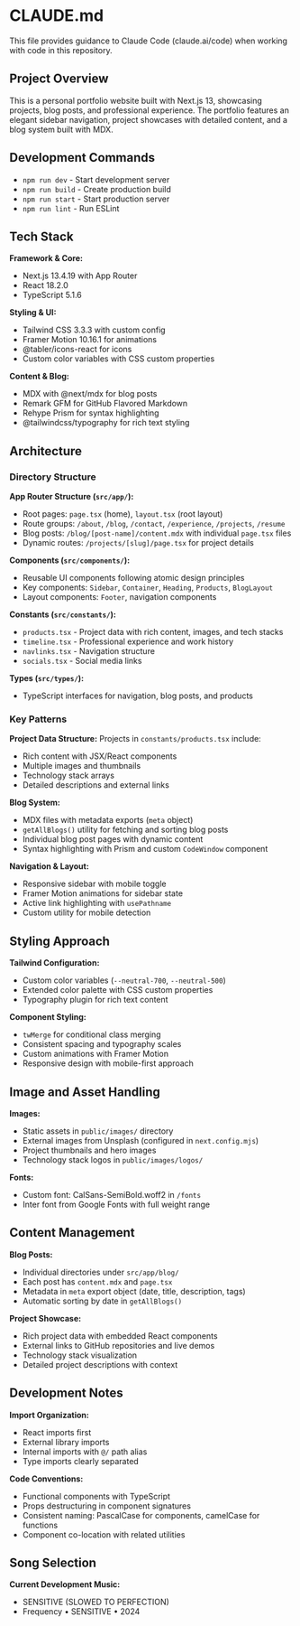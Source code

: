 # CLAUDE.md

This file provides guidance to Claude Code (claude.ai/code) when working with code in this repository.

## Project Overview

This is a personal portfolio website built with Next.js 13, showcasing projects, blog posts, and professional experience. The portfolio features an elegant sidebar navigation, project showcases with detailed content, and a blog system built with MDX.

## Development Commands

- `npm run dev` - Start development server
- `npm run build` - Create production build  
- `npm run start` - Start production server
- `npm run lint` - Run ESLint

## Tech Stack

**Framework & Core:**
- Next.js 13.4.19 with App Router
- React 18.2.0
- TypeScript 5.1.6

**Styling & UI:**
- Tailwind CSS 3.3.3 with custom config
- Framer Motion 10.16.1 for animations
- @tabler/icons-react for icons
- Custom color variables with CSS custom properties

**Content & Blog:**
- MDX with @next/mdx for blog posts
- Remark GFM for GitHub Flavored Markdown
- Rehype Prism for syntax highlighting
- @tailwindcss/typography for rich text styling

## Architecture

### Directory Structure

**App Router Structure (`src/app/`):**
- Root pages: `page.tsx` (home), `layout.tsx` (root layout)
- Route groups: `/about`, `/blog`, `/contact`, `/experience`, `/projects`, `/resume`
- Blog posts: `/blog/[post-name]/content.mdx` with individual `page.tsx` files
- Dynamic routes: `/projects/[slug]/page.tsx` for project details

**Components (`src/components/`):**
- Reusable UI components following atomic design principles
- Key components: `Sidebar`, `Container`, `Heading`, `Products`, `BlogLayout`
- Layout components: `Footer`, navigation components

**Constants (`src/constants/`):**
- `products.tsx` - Project data with rich content, images, and tech stacks
- `timeline.tsx` - Professional experience and work history
- `navlinks.tsx` - Navigation structure
- `socials.tsx` - Social media links

**Types (`src/types/`):**
- TypeScript interfaces for navigation, blog posts, and products

### Key Patterns

**Project Data Structure:**
Projects in `constants/products.tsx` include:
- Rich content with JSX/React components
- Multiple images and thumbnails
- Technology stack arrays
- Detailed descriptions and external links

**Blog System:**
- MDX files with metadata exports (`meta` object)
- `getAllBlogs()` utility for fetching and sorting blog posts
- Individual blog post pages with dynamic content
- Syntax highlighting with Prism and custom `CodeWindow` component

**Navigation & Layout:**
- Responsive sidebar with mobile toggle
- Framer Motion animations for sidebar state
- Active link highlighting with `usePathname`
- Custom utility for mobile detection

## Styling Approach

**Tailwind Configuration:**
- Custom color variables (`--neutral-700`, `--neutral-500`)
- Extended color palette with CSS custom properties
- Typography plugin for rich text content

**Component Styling:**
- `twMerge` for conditional class merging
- Consistent spacing and typography scales
- Custom animations with Framer Motion
- Responsive design with mobile-first approach

## Image and Asset Handling

**Images:**
- Static assets in `public/images/` directory
- External images from Unsplash (configured in `next.config.mjs`)
- Project thumbnails and hero images
- Technology stack logos in `public/images/logos/`

**Fonts:**
- Custom font: CalSans-SemiBold.woff2 in `/fonts`
- Inter font from Google Fonts with full weight range

## Content Management

**Blog Posts:**
- Individual directories under `src/app/blog/`
- Each post has `content.mdx` and `page.tsx`
- Metadata in `meta` export object (date, title, description, tags)
- Automatic sorting by date in `getAllBlogs()`

**Project Showcase:**
- Rich project data with embedded React components
- External links to GitHub repositories and live demos
- Technology stack visualization
- Detailed project descriptions with context

## Development Notes

**Import Organization:**
- React imports first
- External library imports  
- Internal imports with `@/` path alias
- Type imports clearly separated

**Code Conventions:**
- Functional components with TypeScript
- Props destructuring in component signatures
- Consistent naming: PascalCase for components, camelCase for functions
- Component co-location with related utilities

## Song Selection

**Current Development Music:**
- SENSITIVE (SLOWED TO PERFECTION)
- Frequency • SENSITIVE • 2024